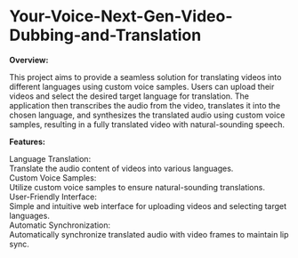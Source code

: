# Your-Voice-Next-Gen-Video-Dubbing-and-Translation
**Overview:**

This project aims to provide a seamless solution for translating videos into different languages using custom voice samples. Users can upload their videos and select the desired target language for translation. The application then transcribes the audio from the video, translates it into the chosen language, and synthesizes the translated audio using custom voice samples, resulting in a fully translated video with natural-sounding speech.


**Features:**

  Language Translation:   
  Translate the audio content of videos into various languages.  
  Custom Voice Samples:   
  Utilize custom voice samples to ensure natural-sounding translations.  
  User-Friendly Interface:   
  Simple and intuitive web interface for uploading videos and selecting target languages.  
  Automatic Synchronization:   
  Automatically synchronize translated audio with video frames to maintain lip sync.  
